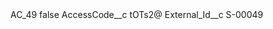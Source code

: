 <?xml version="1.0" encoding="UTF-8"?>
<CustomMetadata xmlns="http://soap.sforce.com/2006/04/metadata" xmlns:xsi="http://www.w3.org/2001/XMLSchema-instance" xmlns:xsd="http://www.w3.org/2001/XMLSchema">
    <label>AC_49</label>
    <protected>false</protected>
    <values>
        <field>AccessCode__c</field>
        <value xsi:type="xsd:string">tOTs2@</value>
    </values>
    <values>
        <field>External_Id__c</field>
        <value xsi:type="xsd:string">S-00049</value>
    </values>
</CustomMetadata>
